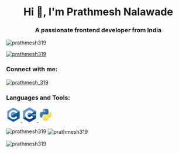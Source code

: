 <h1 align="center">Hi 👋, I'm Prathmesh Nalawade</h1>
<h3 align="center">A passionate frontend developer from India</h3>

<p align="left"> <img src="https://komarev.com/ghpvc/?username=prathmesh319&label=Profile%20views&color=0e75b6&style=flat" alt="prathmesh319" /> </p>

<p align="left"> <a href="https://github.com/ryo-ma/github-profile-trophy"><img src="https://github-profile-trophy.vercel.app/?username=prathmesh319" alt="prathmesh319" /></a> </p>

<h3 align="left">Connect with me:</h3>
<p align="left">
<a href="https://instagram.com/prathmesh_319" target="blank"><img align="center" src="https://raw.githubusercontent.com/rahuldkjain/github-profile-readme-generator/master/src/images/icons/Social/instagram.svg" alt="prathmesh_319" height="30" width="40" /></a>
</p>

<h3 align="left">Languages and Tools:</h3>
<p align="left"> <a href="https://www.cprogramming.com/" target="_blank" rel="noreferrer"> <img src="https://raw.githubusercontent.com/devicons/devicon/master/icons/c/c-original.svg" alt="c" width="40" height="40"/> </a> <a href="https://www.w3schools.com/cpp/" target="_blank" rel="noreferrer"> <img src="https://raw.githubusercontent.com/devicons/devicon/master/icons/cplusplus/cplusplus-original.svg" alt="cplusplus" width="40" height="40"/> </a> <a href="https://www.python.org" target="_blank" rel="noreferrer"> <img src="https://raw.githubusercontent.com/devicons/devicon/master/icons/python/python-original.svg" alt="python" width="40" height="40"/> </a> </p>

<p><img align="left" src="https://github-readme-stats.vercel.app/api/top-langs?username=prathmesh319&show_icons=true&locale=en&layout=compact" alt="prathmesh319" /></p>

<p>&nbsp;<img align="center" src="https://github-readme-stats.vercel.app/api?username=prathmesh319&show_icons=true&locale=en" alt="prathmesh319" /></p>

<p><img align="center" src="https://github-readme-streak-stats.herokuapp.com/?user=prathmesh319&" alt="prathmesh319" /></p>


